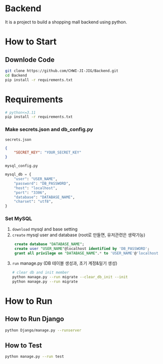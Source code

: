 # Backend
It is a project to build a shopping mall backend using python.

# How to Start
## Downlode Code

```bash
git clone https://github.com/CHWI-JI-JIG/Backend.git
cd Backend
pip install -r requirements.txt
```

# Requirements
```bash
# python<=3.11
pip install -r requirements.txt
```

### Make secrets.json and db_config.py
`secrets.json`
```json
{
    "SECRET_KEY": "YOUR_SECRET_KEY"
}
```

`mysql_config.py`
```python
mysql_db = {
    "user": "USER_NAME",
    "password": "DB_PASSWORD",
    "host": "localhost",
    "port": "3306",
    "database": "DATABASE_NAME",
    "charset": "utf8",
}
```

### Set MySQL
1. `download` mysql and base setting
2. `create` mysql user and database (root로 만들면, 유저관련은 생략가능)
   ```sql
    create database "DATABASE_NAME";
    create user "USER_NAME"@localhost identified by 'DB_PASSWORD';
    grant all privilege on "DATABASE_NAME".* to 'USER_NAME'@'localhost';
   ```
3. `run` manage.py (DB 테이블 생성과, 초기 계정&일기 생성)
    ```bash
    # clear db and init member
    python manage.py --run migrate --clear_db_init --init
    python manage.py --run migrate
    ```

# How to Run
## How to Run Django
```bash
python Django/manage.py --runserver 
```

## How to Test
```bash
python manage.py --run test
```